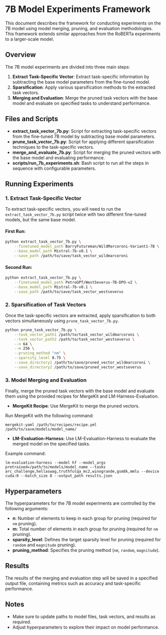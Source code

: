 # 7B Model Experiments Framework

This document describes the framework for conducting experiments on the 7B model using model merging, pruning, and evaluation methodologies. This framework extends similar approaches from the RoBERTa experiments to a larger-scale model.

## Overview

The 7B model experiments are divided into three main steps:

1. **Extract Task-Specific Vector**: Extract task-specific information by subtracting the base model parameters from the fine-tuned model.
2. **Sparsification**: Apply various sparsification methods to the extracted task vectors.
3. **Merging and Evaluation**: Merge the pruned task vectors with the base model and evaluate on specified tasks to understand performance.

## Files and Scripts

- **extract_task_vector_7b.py**: Script for extracting task-specific vectors from the fine-tuned 7B model by subtracting base model parameters.
- **prune_task_vector_7b.py**: Script for applying different sparsification techniques to the task-specific vectors.
- **merge_and_evaluate_7b.py**: Script for merging the pruned vectors with the base model and evaluating performance.
- **scripts/run_7b_experiments.sh**: Bash script to run all the steps in sequence with configurable parameters.

## Running Experiments

### 1. Extract Task-Specific Vector

To extract task-specific vectors, you will need to run the `extract_task_vector_7b.py` script twice with two different fine-tuned models, but the same base model.

#### First Run:

```bash
python extract_task_vector_7b.py \
    --finetuned_model_path BarryFutureman/WildMarcoroni-Variant1-7B \
    --base_model_path Mistral-7b-v0.1 \
    --save_path /path/to/save/task_vector_wildmarcoroni
```

#### Second Run:

```bash
python extract_task_vector_7b.py \
    --finetuned_model_path PetroGPT/WestSeverus-7B-DPO-v2 \
    --base_model_path Mistral-7b-v0.1 \
    --save_path /path/to/save/task_vector_westseverus
```

### 2. Sparsification of Task Vectors

Once the task-specific vectors are extracted, apply sparsification to both vectors simultaneously using `prune_task_vector_7b.py`.

```bash
python prune_task_vector_7b.py \
    --task_vector_path1 /path/to/task_vector_wildmarcoroni \
    --task_vector_path2 /path/to/task_vector_westseverus \
    --n 64 \
    --m 256 \
    --pruning_method "nm" \
    --sparsity_level 0.75 \
    --save_directory1 /path/to/save/pruned_vector_wildmarcoroni \
    --save_directory2 /path/to/save/pruned_vector_westseverus
```

### 3. Model Merging and Evaluation

Finally, merge the pruned task vectors with the base model and evaluate them using the provided recipes for MergeKit and LM-Harness-Evaluation.

- **MergeKit Recipe**: Use MergeKit to merge the pruned vectors.

Run MergeKit with the following command:
```
mergekit-yaml /path/to/recipes/recipe.yml /path/to/save/models/model_name/
```

- **LM-Evaluation-Harness**: Use LM-Evaluation-Harness to evaluate the merged model on the specified tasks.

Example command:
```
lm-evaluation-harness --model hf --model_args pretrained=/path/to/models/model_name --tasks arc_challenge,hellaswag,truthfulqa_mc2,winogrande,gsm8k,mmlu --device cuda:0 --batch_size 8 --output_path results.json
```

## Hyperparameters

The hyperparameters for the 7B model experiments are controlled by the following arguments:

- **n**: Number of elements to keep in each group for pruning (required for `nm` pruning).
- **m**: Total number of elements in each group for pruning (required for `nm` pruning).
- **sparsity_level**: Defines the target sparsity level for pruning (required for `random` and `magnitude` pruning).
- **pruning_method**: Specifies the pruning method (`nm`, `random`, `magnitude`).

## Results

The results of the merging and evaluation step will be saved in a specified output file, containing metrics such as accuracy and task-specific performance.

## Notes

- Make sure to update paths to model files, task vectors, and results as required.
- Adjust hyperparameters to explore their impact on model performance.
